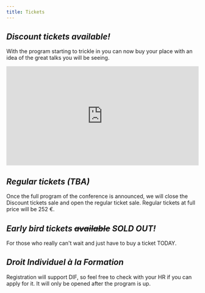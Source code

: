 ```yaml
---
title: Tickets
---
```



<em>Discount tickets available!</em>
------------------
With the program starting to trickle in you can now buy your place with an idea of the great talks you will be seeing. 

<div style="width:100%; text-align:left;">
  <iframe src="http://www.eventbrite.com/tickets-external?eid=7490047935&ref=etckt&v=2" frameborder="0" height="260px" width="100%" vspace="0" hspace="0" marginheight="5" marginwidth="5" scrolling="no" allowtransparency="true"></iframe>
</div> 

<em>Regular tickets (TBA)</em>
------------------
Once the full program of the conference is announced, we will close the Discount tickets sale and open the regular ticket sale.
Regular tickets at full price will be 252 €.

<em>Early bird tickets <strike>available</strike> SOLD OUT!</em>
------------------
For those who really can't wait and just have to buy a ticket TODAY.

<em>Droit Individuel à la Formation</em>
------------------

Registration will support DIF, so feel free to check with your HR if you can apply for it. It will only be opened after the program is up. 

